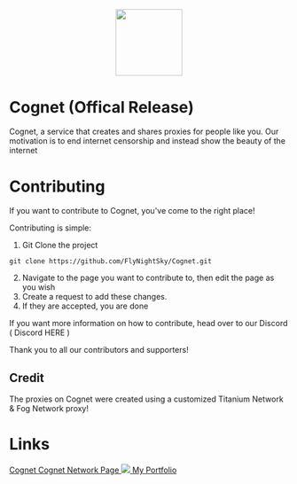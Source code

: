 ## <p align="center" ><img src="https://cognet.vercel.app/logo.png" width="120" /></p>
# Cognet (Offical Release)
Cognet, a service that creates and shares proxies for people like you. Our motivation is to end internet censorship and instead show the beauty of the internet

# Contributing
If you want to contribute to Cognet, you've come to the right place!

Contributing is simple:

1. Git Clone the project
```
git clone https://github.com/FlyNightSky/Cognet.git
```
2. Navigate to the page you want to contribute to, then edit the page as you wish
3. Create a request to add these changes.
4. If they are accepted, you are done

If you want more information on how to contribute, head over to our Discord ( Discord HERE )

Thank you to all our contributors and supporters!



## Credit

The proxies on Cognet were created using a customized Titanium Network & Fog Network proxy!

# Links

<a href="cognet.vercel.app"> Cognet </a>
<a href="https://github.com/Cognet-Network"> Cognet Network Page <img src="https://cdn0.iconfinder.com/data/icons/shift-logotypes/32/Github-512.png"/>
 </a>
<a href="streamscribe.vercel.app"> My Portfolio</a>



